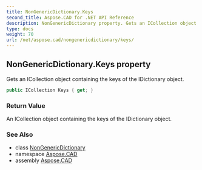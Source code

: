```yaml
---
title: NonGenericDictionary.Keys
second_title: Aspose.CAD for .NET API Reference
description: NonGenericDictionary property. Gets an ICollection object containing the keys of the IDictionary object
type: docs
weight: 70
url: /net/aspose.cad/nongenericdictionary/keys/
---
```

## NonGenericDictionary.Keys property

Gets an ICollection object containing the keys of the IDictionary object.

```csharp
public ICollection Keys { get; }
```

### Return Value

An ICollection object containing the keys of the IDictionary object.

### See Also

* class [NonGenericDictionary](../)
* namespace [Aspose.CAD](../../nongenericdictionary/)
* assembly [Aspose.CAD](../../../)


